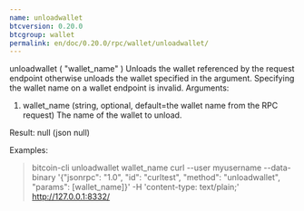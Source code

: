 ```yaml
---
name: unloadwallet
btcversion: 0.20.0
btcgroup: wallet
permalink: en/doc/0.20.0/rpc/wallet/unloadwallet/
---
```


unloadwallet ( "wallet_name" )
Unloads the wallet referenced by the request endpoint otherwise unloads the wallet specified in the argument.
Specifying the wallet name on a wallet endpoint is invalid.
Arguments:
1. wallet_name    (string, optional, default=the wallet name from the RPC request) The name of the wallet to unload.

Result:
null    (json null)

Examples:
> bitcoin-cli unloadwallet wallet_name
> curl --user myusername --data-binary '{"jsonrpc": "1.0", "id": "curltest", "method": "unloadwallet", "params": [wallet_name]}' -H 'content-type: text/plain;' http://127.0.0.1:8332/


